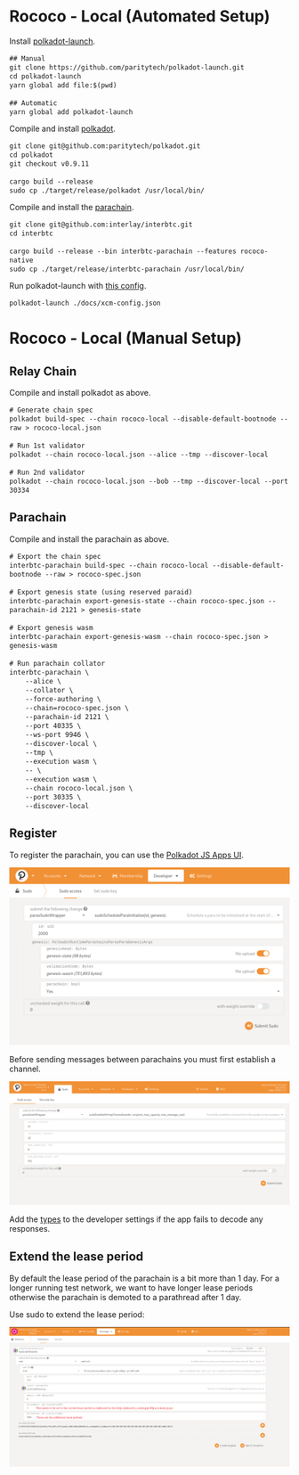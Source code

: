 # Rococo - Local (Automated Setup)

Install [polkadot-launch](https://github.com/paritytech/polkadot-launch).

```
## Manual
git clone https://github.com/paritytech/polkadot-launch.git
cd polkadot-launch
yarn global add file:$(pwd)

## Automatic
yarn global add polkadot-launch
```

Compile and install [polkadot](https://github.com/paritytech/polkadot).

```shell
git clone git@github.com:paritytech/polkadot.git
cd polkadot
git checkout v0.9.11

cargo build --release
sudo cp ./target/release/polkadot /usr/local/bin/
```

Compile and install the [parachain](https://github.com/interlay/interbtc).

```shell
git clone git@github.com:interlay/interbtc.git
cd interbtc

cargo build --release --bin interbtc-parachain --features rococo-native
sudo cp ./target/release/interbtc-parachain /usr/local/bin/
```

Run polkadot-launch with [this config](./xcm-config.json).

```shell
polkadot-launch ./docs/xcm-config.json
```

# Rococo - Local (Manual Setup)

## Relay Chain

Compile and install polkadot as above.

```shell
# Generate chain spec
polkadot build-spec --chain rococo-local --disable-default-bootnode --raw > rococo-local.json

# Run 1st validator
polkadot --chain rococo-local.json --alice --tmp --discover-local

# Run 2nd validator
polkadot --chain rococo-local.json --bob --tmp --discover-local --port 30334
```

## Parachain

Compile and install the parachain as above.

```shell
# Export the chain spec
interbtc-parachain build-spec --chain rococo-local --disable-default-bootnode --raw > rococo-spec.json

# Export genesis state (using reserved paraid)
interbtc-parachain export-genesis-state --chain rococo-spec.json --parachain-id 2121 > genesis-state

# Export genesis wasm
interbtc-parachain export-genesis-wasm --chain rococo-spec.json > genesis-wasm

# Run parachain collator
interbtc-parachain \
    --alice \
    --collator \
    --force-authoring \
    --chain=rococo-spec.json \
    --parachain-id 2121 \
    --port 40335 \
    --ws-port 9946 \
    --discover-local \
    --tmp \
    --execution wasm \
    -- \
    --execution wasm \
    --chain rococo-local.json \
    --port 30335 \
    --discover-local
```

## Register

To register the parachain, you can use the [Polkadot JS Apps UI](https://polkadot.js.org/apps/#/?rpc=ws://localhost:9944).

![Initialize Parachain](./img/sudoScheduleParaInitialize.png)

Before sending messages between parachains you must first establish a channel.

![Establish Channel](./img/sudoEstablishHrmpChannel.png)

Add the [types](https://github.com/interlay/interbtc-types) to the developer settings if the app fails to decode any responses.


## Extend the lease period

By default the lease period of the parachain is a bit more than 1 day. For a longer running test network, we want to have longer lease periods otherwise the parachain is demoted to a parathread after 1 day.

Use sudo to extend the lease period:

![Extend Lease](./img/sudoExtendLease.png)
